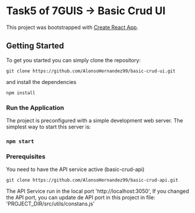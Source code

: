 # Task5 of 7GUIS -> Basic Crud UI

This project was bootstrapped with [Create React App](https://github.com/facebook/create-react-app).


## Getting Started
To get you started you can simply clone the repository:

```
git clone https://github.com/AlonsoHernandez99/basic-crud-ui.git
```
and install the dependencies
```
npm install
```

### Run the Application

The project is preconfigured with a simple development web server. The simplest way to start this server is:

### `npm start`

### Prerequisites
You need to have the API service active (basic-crud-api)

```
git clone https://github.com/AlonsoHernandez99/basic-crud-api.git
```
The API Service run in the local port 'http://localhost:3050', If you changed the API port, you can update de API port in this project in file: 'PROJECT_DIR/src/utils/constans.js'
